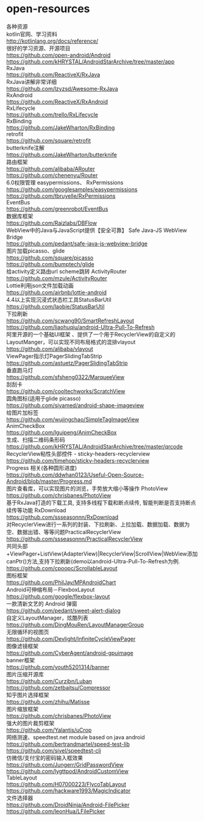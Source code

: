 # open-resources
各种资源</br>
kotlin官网、学习资料</br>
http://kotlinlang.org/docs/reference/</br>
很好的学习资源、开源项目 </br>
https://github.com/open-android/Android </br>
https://github.com/kHRYSTAL/AndroidStarArchive/tree/master/app  </br>
RxJava  </br>
https://github.com/ReactiveX/RxJava  </br>
RxJava讲解非常详细 </br>
https://github.com/lzyzsd/Awesome-RxJava </br>
RxAndroid </br>
https://github.com/ReactiveX/RxAndroid </br>
RxLifecycle  </br>
https://github.com/trello/RxLifecycle  </br>
RxBinding</br>
https://github.com/JakeWharton/RxBinding </br>
retrofit</br>
https://github.com/square/retrofit  </br>
butterknife注解</br>
https://github.com/JakeWharton/butterknife  </br>
路由框架</br>
https://github.com/alibaba/ARouter  </br>
https://github.com/chenenyu/Router</br>
6.0权限管理 easypermissions、 RxPermissions<br />
https://github.com/googlesamples/easypermissions <br/>
https://github.com/tbruyelle/RxPermissions </br>
EventBus </br>
https://github.com/greenrobot/EventBus  </br>
数据库框架</br>
https://github.com/Raizlabs/DBFlow</br>
WebView中的Java与JavaScript提供【安全可靠】 Safe Java-JS WebView Bridge  <br />
https://github.com/pedant/safe-java-js-webview-bridge   <br/>
图片加载picasso、glide <br/>
https://github.com/square/picasso  </br>
https://github.com/bumptech/glide   <br />
给activity定义路由url scheme跳转 ActivityRouter  </br>
https://github.com/mzule/ActivityRouter   </br>
Lottie利用json文件加载动画</br>
https://github.com/airbnb/lottie-android </br>
4.4以上实现沉浸式状态栏工具StatusBarUtil   <br />
https://github.com/laobie/StatusBarUtil   <br/>
下拉刷新  </br>
https://github.com/scwang90/SmartRefreshLayout </br>
https://github.com/liaohuqiu/android-Ultra-Pull-To-Refresh   </br>
阿里开源的一个基础UI框架 、提供了一个用于RecyclerView的自定义的LayoutManger，可以实现不同布局格式的混排vlayout</br>
https://github.com/alibaba/vlayout </br>
ViewPager指示灯PagerSlidingTabStrip </br>
https://github.com/astuetz/PagerSlidingTabStrip</br>
垂直跑马灯</br>
https://github.com/sfsheng0322/MarqueeView  </br>
刮刮卡</br>
https://github.com/cooltechworks/ScratchView   </br>
圆角图标(适用于glide picasso)  </br>
https://github.com/siyamed/android-shape-imageview  </br>
给图片加标签</br>
https://github.com/wujingchao/SimpleTagImageView   </br>
AnimCheckBox</br>
https://github.com/lguipeng/AnimCheckBox  </br>
生成、扫描二维码条形码</br>
https://github.com/kHRYSTAL/AndroidStarArchive/tree/master/qrcode  </br>
RecyclerView粘性头部控件 - sticky-headers-recyclerview</br>
https://github.com/timehop/sticky-headers-recyclerview </br>
Progress 相关(各种圆形进度)</br>
https://github.com/ddwhan0123/Useful-Open-Source-Android/blob/master/Progress.md </br>
图片查看库，可以实现图片的浏览，手势放大缩小等操作 PhotoView</br>
https://github.com/chrisbanes/PhotoView</br>
基于RxJava打造的下载工具, 支持多线程下载和断点续传, 智能判断是否支持断点续传等功能 RxDownload</br>
https://github.com/ssseasonnn/RxDownload</br>
对RecyclerView进行一系列的封装、下拉刷新、上拉加载、数据加载、数据为空、数据出错、等等问题PracticalRecyclerView</br>
https://github.com/ssseasonnn/PracticalRecyclerView</br>
共同头部+ViewPager+ListView(AdapterView)|RecyclerView|ScrollView|WebView添加canPtr()方法,支持下拉刷新(demo以android-Ultra-Pull-To-Refresh为例.</br>
https://github.com/cpoopc/ScrollableLayout </br>
图标框架</br>
https://github.com/PhilJay/MPAndroidChart </br>
Android可伸缩布局－FlexboxLayout </br>
https://github.com/google/flexbox-layout </br>
一款清新文艺的 Android 弹窗 </br>
https://github.com/pedant/sweet-alert-dialog </br>
自定义LayoutManager，炫酷列表</br>
https://github.com/DingMouRen/LayoutManagerGroup </br>
无限循环的视图页</br>
https://github.com/Devlight/InfiniteCycleViewPager </br>
图像滤镜框架</br>
https://github.com/CyberAgent/android-gpuimage </br>
banner框架</br>
https://github.com/youth5201314/banner </br>
图片压缩开源库</br>
https://github.com/Curzibn/Luban </br>
https://github.com/zetbaitsu/Compressor </br>
知乎图片选择框架 </br>
https://github.com/zhihu/Matisse </br>
图片缩放框架 </br>
https://github.com/chrisbanes/PhotoView </br>
强大的图片裁剪框架 </br>
https://github.com/Yalantis/uCrop </br>
网络测速、speedtest.net module based on java android</br>
https://github.com/bertrandmartel/speed-test-lib</br>
https://github.com/sivel/speedtest-cli </br>
仿微信/支付宝的密码输入框效果</br>
https://github.com/Jungerr/GridPasswordView</br>
https://github.com/lygttpod/AndroidCustomView</br>
TableLayout</br>
https://github.com/H07000223/FlycoTabLayout</br>
https://github.com/hackware1993/MagicIndicator</br>
文件选择器</br>
https://github.com/DroidNinja/Android-FilePicker </br>
https://github.com/leonHua/LFilePicker</br>

